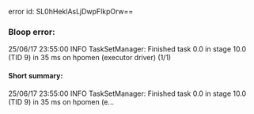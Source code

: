 error id: SL0hHeklAsLjDwpFlkpOrw==
### Bloop error:

25/06/17 23:55:00 INFO TaskSetManager: Finished task 0.0 in stage 10.0 (TID 9) in 35 ms on hpomen (executor driver) (1/1)
#### Short summary: 

25/06/17 23:55:00 INFO TaskSetManager: Finished task 0.0 in stage 10.0 (TID 9) in 35 ms on hpomen (e...